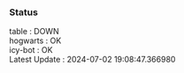 ### Status


table : DOWN  
hogwarts : OK  
icy-bot : OK  
Latest Update : 2024-07-02 19:08:47.366980
